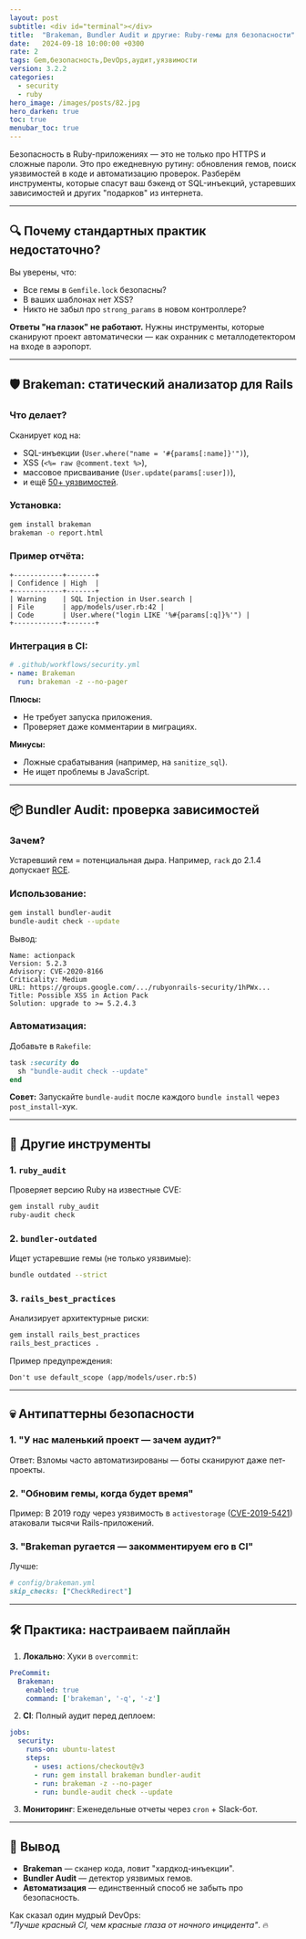 ```yaml
---
layout: post
subtitle: <div id="terminal"></div>
title:  "Brakeman, Bundler Audit и другие: Ruby-гемы для безопасности"
date:   2024-09-18 10:00:00 +0300
rate: 2
tags: Gem,безопасность,DevOps,аудит,уязвимости
version: 3.2.2
categories:
  - security
  - ruby
hero_image: /images/posts/82.jpg
hero_darken: true
toc: true
menubar_toc: true
---
```


Безопасность в Ruby-приложениях — это не только про HTTPS и сложные пароли. Это про ежедневную рутину: обновления гемов, поиск уязвимостей в коде и автоматизацию проверок. Разберём инструменты, которые спасут ваш бэкенд от SQL-инъекций, устаревших зависимостей и других "подарков" из интернета.

---

## 🔍 Почему стандартных практик недостаточно?

Вы уверены, что:
- Все гемы в `Gemfile.lock` безопасны?
- В ваших шаблонах нет XSS?
- Никто не забыл про `strong_params` в новом контроллере?

**Ответы "на глазок" не работают.** Нужны инструменты, которые сканируют проект автоматически — как охранник с металлодетектором на входе в аэропорт.

---

## 🛡️ Brakeman: статический анализатор для Rails

### Что делает?
Сканирует код на:
- SQL-инъекции (`User.where("name = '#{params[:name]}'")`),
- XSS (`<%= raw @comment.text %>`),
- массовое присваивание (`User.update(params[:user])`),
- и ещё [50+ уязвимостей](https://brakemanpro.com/security_warnings).

### Установка:
```bash
gem install brakeman
brakeman -o report.html
```

### Пример отчёта:
```text
+------------+-------+
| Confidence | High  |
+------------+-------+
| Warning    | SQL Injection in User.search |
| File       | app/models/user.rb:42 |
| Code       | User.where("login LIKE '%#{params[:q]}%'") |
+------------+-------+
```

### Интеграция в CI:
```yaml
# .github/workflows/security.yml
- name: Brakeman
  run: brakeman -z --no-pager
```

**Плюсы:**
- Не требует запуска приложения.
- Проверяет даже комментарии в миграциях.

**Минусы:**
- Ложные срабатывания (например, на `sanitize_sql`).
- Не ищет проблемы в JavaScript.

---

## 📦 Bundler Audit: проверка зависимостей

### Зачем?
Устаревший гем = потенциальная дыра. Например, `rack` до 2.1.4 допускает [RCE](https://nvd.nist.gov/vuln/detail/CVE-2020-8184).

### Использование:
```bash
gem install bundler-audit
bundle-audit check --update
```

Вывод:
```text
Name: actionpack
Version: 5.2.3
Advisory: CVE-2020-8166
Criticality: Medium
URL: https://groups.google.com/.../rubyonrails-security/1hPWx...
Title: Possible XSS in Action Pack
Solution: upgrade to >= 5.2.4.3
```

### Автоматизация:
Добавьте в `Rakefile`:
```ruby
task :security do
  sh "bundle-audit check --update"
end
```

**Совет:** Запускайте `bundle-audit` после каждого `bundle install` через `post_install`-хук.

---

## 🔎 Другие инструменты

### 1. `ruby_audit`
Проверяет версию Ruby на известные CVE:
```bash
gem install ruby_audit
ruby-audit check
```

### 2. `bundler-outdated`
Ищет устаревшие гемы (не только уязвимые):
```bash
bundle outdated --strict
```

### 3. `rails_best_practices`
Анализирует архитектурные риски:
```bash
gem install rails_best_practices
rails_best_practices .
```

Пример предупреждения:
```text
Don't use default_scope (app/models/user.rb:5)
```

---

## 💀 Антипаттерны безопасности

### 1. "У нас маленький проект — зачем аудит?"
Ответ: Взломы часто автоматизированы — боты сканируют даже пет-проекты.

### 2. "Обновим гемы, когда будет время"
Пример: В 2019 году через уязвимость в `activestorage` ([CVE-2019-5421](https://nvd.nist.gov/vuln/detail/CVE-2019-5421)) атаковали тысячи Rails-приложений.

### 3. "Brakeman ругается — закомментируем его в CI"
Лучше:
```ruby
# config/brakeman.yml
skip_checks: ["CheckRedirect"]
```

---

## 🛠️ Практика: настраиваем пайплайн

1. **Локально**: Хуки в `overcommit`:

```yaml
PreCommit:
  Brakeman:
    enabled: true
    command: ['brakeman', '-q', '-z']
```

2. **CI**: Полный аудит перед деплоем:

```yaml
jobs:
  security:
    runs-on: ubuntu-latest
    steps:
      - uses: actions/checkout@v3
      - run: gem install brakeman bundler-audit
      - run: brakeman -z --no-pager
      - run: bundle-audit check --update
```

3. **Мониторинг**: Еженедельные отчеты через `cron` + Slack-бот.

---

## 🎯 Вывод

- **Brakeman** — сканер кода, ловит "хардкод-инъекции".
- **Bundler Audit** — детектор уязвимых гемов.
- **Автоматизация** — единственный способ не забыть про безопасность.

Как сказал один мудрый DevOps:  
*"Лучше красный CI, чем красные глаза от ночного инцидента"*. 🔥
